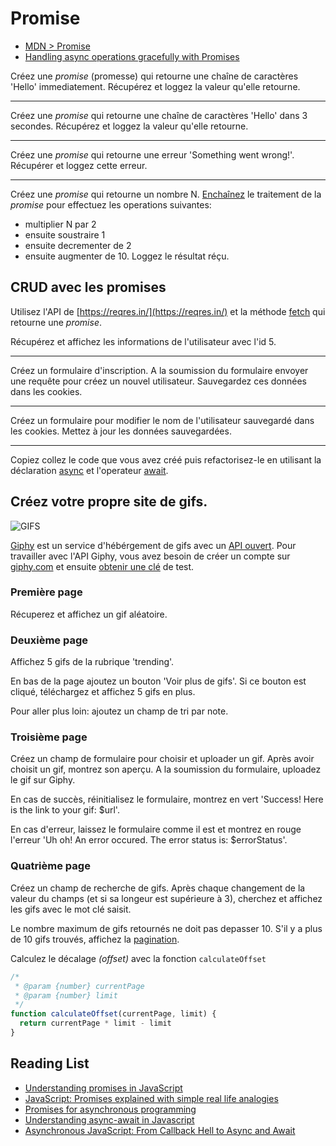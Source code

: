 # Promise

+ [MDN > Promise](https://developer.mozilla.org/en-US/docs/Web/JavaScript/Reference/Global_Objects/promise)
+ [Handling async operations gracefully with Promises](https://developer.mozilla.org/en-US/docs/Learn/JavaScript/Asynchronous/Promises)

Créez une *promise* (promesse) qui retourne une chaîne de caractères 'Hello' immediatement. Récupérez et loggez la valeur qu'elle retourne.

---

Créez une *promise* qui retourne une chaîne de caractères 'Hello' dans 3 secondes. Récupérez et loggez la valeur qu'elle retourne.

---

Créez une *promise* qui retourne une erreur 'Something went wrong!'. Récupérer et loggez cette erreur.

---

Créez une *promise* qui retourne un nombre N. [Enchaînez](https://developer.mozilla.org/en-US/docs/Web/JavaScript/Reference/Global_Objects/Promise/then#Chaining) le traitement de la *promise* pour effectuez les operations suivantes:
+ multiplier N par 2
+ ensuite soustraire 1
+ ensuite decrementer de 2
+ ensuite augmenter de 10. 
Loggez le résultat réçu.


## CRUD avec les promises

Utilisez l'API de [https://reqres.in/](https://reqres.in/) et la méthode [fetch](https://developer.mozilla.org/en-US/docs/Web/API/Fetch_API) qui retourne une *promise*.


Récupérez et affichez les informations de l'utilisateur avec l'id 5.

---

Créez un formulaire d'inscription. A la soumission du formulaire envoyer une requête pour créez un nouvel utilisateur. Sauvegardez ces données dans les cookies.

---

Créez un formulaire pour modifier le nom de l'utilisateur sauvegardé dans les cookies. Mettez à jour les données sauvegardées.

---

Copiez collez le code que vous avez créé puis refactorisez-le en utilisant la déclaration [async](https://developer.mozilla.org/en-US/docs/Web/JavaScript/Reference/Statements/async_function) et l'operateur [await](https://developer.mozilla.org/en-US/docs/Web/JavaScript/Reference/Operators/await).


## Créez votre propre site de gifs.

![GIFS](http://www.commitstrip.com/wp-content/uploads/2016/02/Strip-Le-Gif-a-la-belle-vie-650-final.jpg)

[Giphy](https://giphy.com) est un service d'hébérgement de gifs avec un [API ouvert](https://developers.giphy.com/docs/).
Pour travailler avec l'API Giphy, vous avez besoin de créer un compte sur [giphy.com](https://giphy.com) et ensuite [obtenir une clé](https://developers.giphy.com/dashboard/?create=true) de test.

### Première page

Récuperez et affichez un gif aléatoire.


### Deuxième page

Affichez 5 gifs de la rubrique 'trending'. 

En bas de la page ajoutez un bouton 'Voir plus de gifs'. Si ce bouton est cliqué, téléchargez et affichez 5 gifs en plus.

Pour aller plus loin: ajoutez un champ de tri par note.


### Troisième page

Créez un champ de formulaire pour choisir et uploader un gif. Après avoir choisit un gif, montrez son aperçu. A la soumission du formulaire, uploadez le gif sur Giphy. 

En cas de succès, réinitialisez le formulaire, montrez en vert 'Success! Here is the link to your gif: $url'. 

En cas d'erreur, laissez le formulaire comme il est et montrez en rouge l'erreur 'Uh oh! An error occured. The error status is: $errorStatus'.

### Quatrième page

Créez un champ de recherche de gifs. Après chaque changement de la valeur du champs (et si sa longeur est supérieure à 3), cherchez et affichez les gifs avec le mot clé saisit. 

Le nombre maximum de gifs retournés ne doit pas depasser 10. S'il y a plus de 10 gifs trouvés, affichez la [pagination](https://getbootstrap.com/docs/4.1/components/pagination/).

Calculez le décalage *(offset)* avec la fonction `calculateOffset`

```js
/*
 * @param {number} currentPage
 * @param {number} limit
 */
function calculateOffset(currentPage, limit) {
  return currentPage * limit - limit
}
```

## Reading List

+ [Understanding promises in JavaScript](https://hackernoon.com/understanding-promises-in-javascript-13d99df067c1)
+ [JavaScript: Promises explained with simple real life analogies](https://codeburst.io/javascript-promises-explained-with-simple-real-life-analogies-dd6908092138)
+ [Promises for asynchronous programming](http://exploringjs.com/es6/ch_promises.html)
+ [Understanding async-await in Javascript](https://hackernoon.com/understanding-async-await-in-javascript-1d81bb079b2c)
+ [Asynchronous JavaScript: From Callback Hell to Async and Await](https://www.toptal.com/javascript/asynchronous-javascript-async-await-tutorial)
